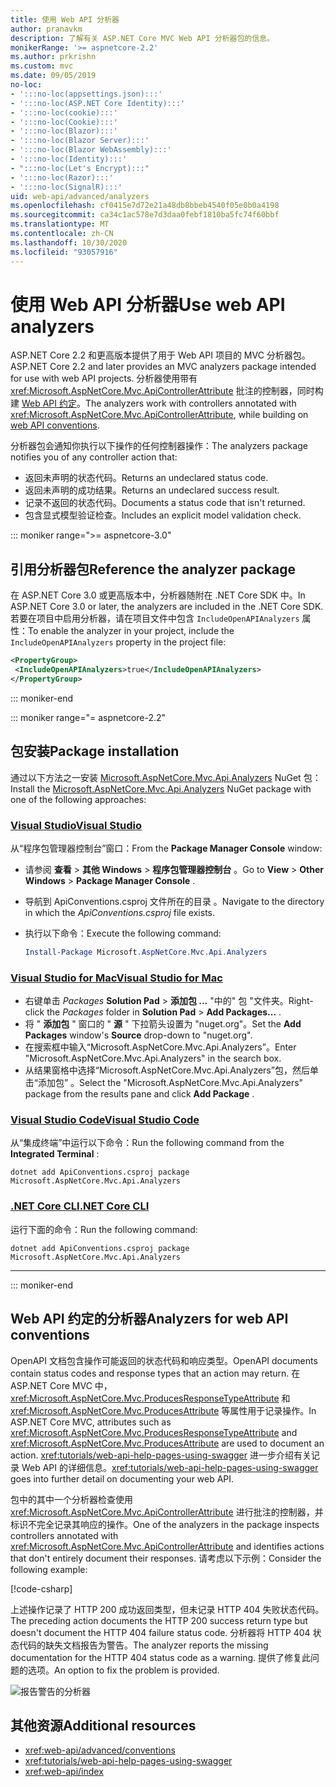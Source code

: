 ```yaml
---
title: 使用 Web API 分析器
author: pranavkm
description: 了解有关 ASP.NET Core MVC Web API 分析器包的信息。
monikerRange: '>= aspnetcore-2.2'
ms.author: prkrishn
ms.custom: mvc
ms.date: 09/05/2019
no-loc:
- ':::no-loc(appsettings.json):::'
- ':::no-loc(ASP.NET Core Identity):::'
- ':::no-loc(cookie):::'
- ':::no-loc(Cookie):::'
- ':::no-loc(Blazor):::'
- ':::no-loc(Blazor Server):::'
- ':::no-loc(Blazor WebAssembly):::'
- ':::no-loc(Identity):::'
- ":::no-loc(Let's Encrypt):::"
- ':::no-loc(Razor):::'
- ':::no-loc(SignalR):::'
uid: web-api/advanced/analyzers
ms.openlocfilehash: cf0415e7d72e21a48db8bbeb4540f05e0b0a4198
ms.sourcegitcommit: ca34c1ac578e7d3daa0febf1810ba5fc74f60bbf
ms.translationtype: MT
ms.contentlocale: zh-CN
ms.lasthandoff: 10/30/2020
ms.locfileid: "93057916"
---
```

# <a name="use-web-api-analyzers"></a><span data-ttu-id="f81d1-103">使用 Web API 分析器</span><span class="sxs-lookup"><span data-stu-id="f81d1-103">Use web API analyzers</span></span>

<span data-ttu-id="f81d1-104">ASP.NET Core 2.2 和更高版本提供了用于 Web API 项目的 MVC 分析器包。</span><span class="sxs-lookup"><span data-stu-id="f81d1-104">ASP.NET Core 2.2 and later provides an MVC analyzers package intended for use with web API projects.</span></span> <span data-ttu-id="f81d1-105">分析器使用带有 <xref:Microsoft.AspNetCore.Mvc.ApiControllerAttribute> 批注的控制器，同时构建 [Web API 约定](xref:web-api/advanced/conventions)。</span><span class="sxs-lookup"><span data-stu-id="f81d1-105">The analyzers work with controllers annotated with <xref:Microsoft.AspNetCore.Mvc.ApiControllerAttribute>, while building on [web API conventions](xref:web-api/advanced/conventions).</span></span>

<span data-ttu-id="f81d1-106">分析器包会通知你执行以下操作的任何控制器操作：</span><span class="sxs-lookup"><span data-stu-id="f81d1-106">The analyzers package notifies you of any controller action that:</span></span>

* <span data-ttu-id="f81d1-107">返回未声明的状态代码。</span><span class="sxs-lookup"><span data-stu-id="f81d1-107">Returns an undeclared status code.</span></span>
* <span data-ttu-id="f81d1-108">返回未声明的成功结果。</span><span class="sxs-lookup"><span data-stu-id="f81d1-108">Returns an undeclared success result.</span></span>
* <span data-ttu-id="f81d1-109">记录不返回的状态代码。</span><span class="sxs-lookup"><span data-stu-id="f81d1-109">Documents a status code that isn't returned.</span></span>
* <span data-ttu-id="f81d1-110">包含显式模型验证检查。</span><span class="sxs-lookup"><span data-stu-id="f81d1-110">Includes an explicit model validation check.</span></span>

::: moniker range=">= aspnetcore-3.0"

## <a name="reference-the-analyzer-package"></a><span data-ttu-id="f81d1-111">引用分析器包</span><span class="sxs-lookup"><span data-stu-id="f81d1-111">Reference the analyzer package</span></span>

<span data-ttu-id="f81d1-112">在 ASP.NET Core 3.0 或更高版本中，分析器随附在 .NET Core SDK 中。</span><span class="sxs-lookup"><span data-stu-id="f81d1-112">In ASP.NET Core 3.0 or later, the analyzers are included in the .NET Core SDK.</span></span> <span data-ttu-id="f81d1-113">若要在项目中启用分析器，请在项目文件中包含 `IncludeOpenAPIAnalyzers` 属性：</span><span class="sxs-lookup"><span data-stu-id="f81d1-113">To enable the analyzer in your project, include the `IncludeOpenAPIAnalyzers` property in the project file:</span></span>

```xml
<PropertyGroup>
 <IncludeOpenAPIAnalyzers>true</IncludeOpenAPIAnalyzers>
</PropertyGroup>
```

::: moniker-end

::: moniker range="= aspnetcore-2.2"

## <a name="package-installation"></a><span data-ttu-id="f81d1-114">包安装</span><span class="sxs-lookup"><span data-stu-id="f81d1-114">Package installation</span></span>

<span data-ttu-id="f81d1-115">通过以下方法之一安装 [Microsoft.AspNetCore.Mvc.Api.Analyzers](https://www.nuget.org/packages/Microsoft.AspNetCore.Mvc.Api.Analyzers) NuGet 包：</span><span class="sxs-lookup"><span data-stu-id="f81d1-115">Install the [Microsoft.AspNetCore.Mvc.Api.Analyzers](https://www.nuget.org/packages/Microsoft.AspNetCore.Mvc.Api.Analyzers) NuGet package with one of the following approaches:</span></span>

### <a name="visual-studio"></a>[<span data-ttu-id="f81d1-116">Visual Studio</span><span class="sxs-lookup"><span data-stu-id="f81d1-116">Visual Studio</span></span>](#tab/visual-studio)

<span data-ttu-id="f81d1-117">从“程序包管理器控制台”窗口：</span><span class="sxs-lookup"><span data-stu-id="f81d1-117">From the **Package Manager Console** window:</span></span>
  * <span data-ttu-id="f81d1-118">请参阅 **查看** > **其他 Windows** > **程序包管理器控制台** 。</span><span class="sxs-lookup"><span data-stu-id="f81d1-118">Go to **View** > **Other Windows** > **Package Manager Console** .</span></span>
  * <span data-ttu-id="f81d1-119">导航到 ApiConventions.csproj 文件所在的目录  。</span><span class="sxs-lookup"><span data-stu-id="f81d1-119">Navigate to the directory in which the *ApiConventions.csproj* file exists.</span></span>
  * <span data-ttu-id="f81d1-120">执行以下命令：</span><span class="sxs-lookup"><span data-stu-id="f81d1-120">Execute the following command:</span></span>

    ```powershell
    Install-Package Microsoft.AspNetCore.Mvc.Api.Analyzers
    ```

### <a name="visual-studio-for-mac"></a>[<span data-ttu-id="f81d1-121">Visual Studio for Mac</span><span class="sxs-lookup"><span data-stu-id="f81d1-121">Visual Studio for Mac</span></span>](#tab/visual-studio-mac)

* <span data-ttu-id="f81d1-122">右键单击 *Packages* **Solution Pad** > **添加包 ...** "中的" 包 "文件夹。</span><span class="sxs-lookup"><span data-stu-id="f81d1-122">Right-click the *Packages* folder in **Solution Pad** > **Add Packages...** .</span></span>
* <span data-ttu-id="f81d1-123">将 " **添加包** " 窗口的 " **源** " 下拉箭头设置为 "nuget.org"。</span><span class="sxs-lookup"><span data-stu-id="f81d1-123">Set the **Add Packages** window's **Source** drop-down to "nuget.org".</span></span>
* <span data-ttu-id="f81d1-124">在搜索框中输入“Microsoft.AspNetCore.Mvc.Api.Analyzers”。</span><span class="sxs-lookup"><span data-stu-id="f81d1-124">Enter "Microsoft.AspNetCore.Mvc.Api.Analyzers" in the search box.</span></span>
* <span data-ttu-id="f81d1-125">从结果窗格中选择“Microsoft.AspNetCore.Mvc.Api.Analyzers”包，然后单击“添加包”  。</span><span class="sxs-lookup"><span data-stu-id="f81d1-125">Select the "Microsoft.AspNetCore.Mvc.Api.Analyzers" package from the results pane and click **Add Package** .</span></span>

### <a name="visual-studio-code"></a>[<span data-ttu-id="f81d1-126">Visual Studio Code</span><span class="sxs-lookup"><span data-stu-id="f81d1-126">Visual Studio Code</span></span>](#tab/visual-studio-code)

<span data-ttu-id="f81d1-127">从“集成终端”中运行以下命令：</span><span class="sxs-lookup"><span data-stu-id="f81d1-127">Run the following command from the **Integrated Terminal** :</span></span>

```dotnetcli
dotnet add ApiConventions.csproj package Microsoft.AspNetCore.Mvc.Api.Analyzers
```

### <a name="net-core-cli"></a>[<span data-ttu-id="f81d1-128">.NET Core CLI</span><span class="sxs-lookup"><span data-stu-id="f81d1-128">.NET Core CLI</span></span>](#tab/netcore-cli)

<span data-ttu-id="f81d1-129">运行下面的命令：</span><span class="sxs-lookup"><span data-stu-id="f81d1-129">Run the following command:</span></span>

```dotnetcli
dotnet add ApiConventions.csproj package Microsoft.AspNetCore.Mvc.Api.Analyzers
```

---

::: moniker-end

## <a name="analyzers-for-web-api-conventions"></a><span data-ttu-id="f81d1-130">Web API 约定的分析器</span><span class="sxs-lookup"><span data-stu-id="f81d1-130">Analyzers for web API conventions</span></span>

<span data-ttu-id="f81d1-131">OpenAPI 文档包含操作可能返回的状态代码和响应类型。</span><span class="sxs-lookup"><span data-stu-id="f81d1-131">OpenAPI documents contain status codes and response types that an action may return.</span></span> <span data-ttu-id="f81d1-132">在 ASP.NET Core MVC 中，<xref:Microsoft.AspNetCore.Mvc.ProducesResponseTypeAttribute> 和 <xref:Microsoft.AspNetCore.Mvc.ProducesAttribute> 等属性用于记录操作。</span><span class="sxs-lookup"><span data-stu-id="f81d1-132">In ASP.NET Core MVC, attributes such as <xref:Microsoft.AspNetCore.Mvc.ProducesResponseTypeAttribute> and <xref:Microsoft.AspNetCore.Mvc.ProducesAttribute> are used to document an action.</span></span> <span data-ttu-id="f81d1-133"><xref:tutorials/web-api-help-pages-using-swagger> 进一步介绍有关记录 Web API 的详细信息。</span><span class="sxs-lookup"><span data-stu-id="f81d1-133"><xref:tutorials/web-api-help-pages-using-swagger> goes into further detail on documenting your web API.</span></span>

<span data-ttu-id="f81d1-134">包中的其中一个分析器检查使用 <xref:Microsoft.AspNetCore.Mvc.ApiControllerAttribute> 进行批注的控制器，并标识不完全记录其响应的操作。</span><span class="sxs-lookup"><span data-stu-id="f81d1-134">One of the analyzers in the package inspects controllers annotated with <xref:Microsoft.AspNetCore.Mvc.ApiControllerAttribute> and identifies actions that don't entirely document their responses.</span></span> <span data-ttu-id="f81d1-135">请考虑以下示例：</span><span class="sxs-lookup"><span data-stu-id="f81d1-135">Consider the following example:</span></span>

[!code-csharp[](conventions/sample/Controllers/ContactsController.cs?name=missing404docs&highlight=10)]

<span data-ttu-id="f81d1-136">上述操作记录了 HTTP 200 成功返回类型，但未记录 HTTP 404 失败状态代码。</span><span class="sxs-lookup"><span data-stu-id="f81d1-136">The preceding action documents the HTTP 200 success return type but doesn't document the HTTP 404 failure status code.</span></span> <span data-ttu-id="f81d1-137">分析器将 HTTP 404 状态代码的缺失文档报告为警告。</span><span class="sxs-lookup"><span data-stu-id="f81d1-137">The analyzer reports the missing documentation for the HTTP 404 status code as a warning.</span></span> <span data-ttu-id="f81d1-138">提供了修复此问题的选项。</span><span class="sxs-lookup"><span data-stu-id="f81d1-138">An option to fix the problem is provided.</span></span>

![报告警告的分析器](conventions/_static/Analyzer.gif)

## <a name="additional-resources"></a><span data-ttu-id="f81d1-140">其他资源</span><span class="sxs-lookup"><span data-stu-id="f81d1-140">Additional resources</span></span>

* <xref:web-api/advanced/conventions>
* <xref:tutorials/web-api-help-pages-using-swagger>
* <xref:web-api/index>
